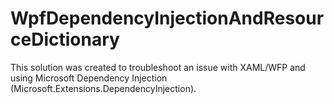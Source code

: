 # WpfDependencyInjectionAndResourceDictionary

This solution was created to troubleshoot an issue with XAML/WFP and using Microsoft Dependency Injection (Microsoft.Extensions.DependencyInjection).
